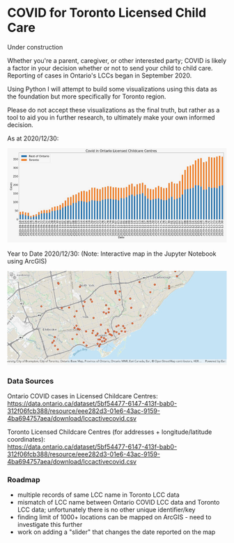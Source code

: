 # COVID for Toronto Licensed Child Care

Under construction

Whether you're a parent, caregiver, or other interested party; COVID is likely a factor in your decision whether or not to send your child to child care.
Reporting of cases in Ontario's LCCs began in September 2020.

Using Python I will attempt to build some visualizations using this data as the foundation but more specifically for Toronto region.

Please do not accept these visualizations as the final truth, but rather as a tool to aid you in further research, to ultimately make your own informed decision.

As at 2020/12/30:

![](/images/barchart.jpeg?raw=true)

Year to Date 2020/12/30:
(Note: Interactive map in the Jupyter Notebook using ArcGIS)

![](/images/map.jpeg?raw=true)

### Data Sources

Ontario COVID cases in Licensed Childcare Centres:<br>
https://data.ontario.ca/dataset/5bf54477-6147-413f-bab0-312f06fcb388/resource/eee282d3-01e6-43ac-9159-4ba694757aea/download/lccactivecovid.csv

Toronto Licensed Childcare Centres (for addresses + longitude/latitude coordinates):<br>
https://data.ontario.ca/dataset/5bf54477-6147-413f-bab0-312f06fcb388/resource/eee282d3-01e6-43ac-9159-4ba694757aea/download/lccactivecovid.csv

### Roadmap

- multiple records of same LCC name in Toronto LCC data
- mismatch of LCC name between Ontario COVID LCC data and Toronto LCC data; unfortunately there is no other unique identifier/key
- finding limit of 1000+ locations can be mapped on ArcGIS - need to investigate this further
- work on adding a "slider" that changes the date reported on the map

